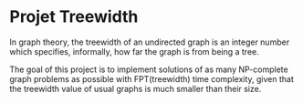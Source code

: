 # Projet Treewidth

In graph theory, the treewidth of an undirected graph is an integer number which specifies, informally, how far the graph is from being a tree.

The goal of this project is to implement solutions of as many NP-complete graph problems as possible with FPT(treewidth) time complexity, given that the treewidth value of usual graphs is much smaller than their size.
